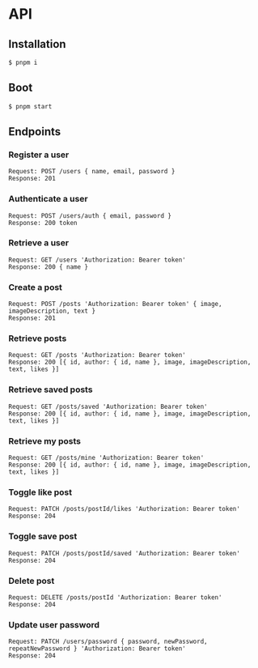 # API

## Installation

```sh
$ pnpm i
```

## Boot

```sh
$ pnpm start
```

## Endpoints

### Register a user

```
Request: POST /users { name, email, password }
Response: 201
```

### Authenticate a user

```
Request: POST /users/auth { email, password }
Response: 200 token
```

### Retrieve a user

```
Request: GET /users 'Authorization: Bearer token'
Response: 200 { name }
```

### Create a post

```
Request: POST /posts 'Authorization: Bearer token' { image, imageDescription, text }
Response: 201
```

### Retrieve posts

```
Request: GET /posts 'Authorization: Bearer token'
Response: 200 [{ id, author: { id, name }, image, imageDescription, text, likes }]
```

### Retrieve saved posts

```
Request: GET /posts/saved 'Authorization: Bearer token'
Response: 200 [{ id, author: { id, name }, image, imageDescription, text, likes }]
```

### Retrieve my posts

```
Request: GET /posts/mine 'Authorization: Bearer token'
Response: 200 [{ id, author: { id, name }, image, imageDescription, text, likes }]
```

### Toggle like post

```
Request: PATCH /posts/postId/likes 'Authorization: Bearer token'
Response: 204
```

### Toggle save post

```
Request: PATCH /posts/postId/saved 'Authorization: Bearer token'
Response: 204
```

### Delete post

```
Request: DELETE /posts/postId 'Authorization: Bearer token'
Response: 204
```

### Update user password

```
Request: PATCH /users/password { password, newPassword, repeatNewPassword } 'Authorization: Bearer token'
Response: 204
```